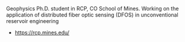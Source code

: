Geophysics Ph.D. student in RCP, CO School of Mines. Working on the application of distributed fiber optic sensing (DFOS) in unconventional reservoir engineering

- https://rcp.mines.edu/
